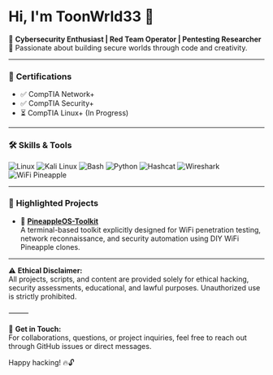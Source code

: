 # Hi, I'm ToonWrld33 👋

🔐 **Cybersecurity Enthusiast | Red Team Operator | Pentesting Researcher**  
📍 Passionate about building secure worlds through code and creativity.

---

### 🔑 **Certifications**
- ✅ CompTIA Network+
- ✅ CompTIA Security+
- ⏳ CompTIA Linux+ (In Progress)

---

### 🛠 **Skills & Tools**
![Linux](https://img.shields.io/badge/-Linux-333?style=flat&logo=linux)
![Kali Linux](https://img.shields.io/badge/-Kali%20Linux-333?style=flat&logo=kalilinux)
![Bash](https://img.shields.io/badge/-Bash-333?style=flat&logo=gnu-bash)
![Python](https://img.shields.io/badge/-Python-333?style=flat&logo=python)
![Hashcat](https://img.shields.io/badge/-Hashcat-333?style=flat)
![Wireshark](https://img.shields.io/badge/-Wireshark-333?style=flat&logo=wireshark)
![WiFi Pineapple](https://img.shields.io/badge/-WiFi%20Pineapple-333?style=flat)

---

### 📂 **Highlighted Projects**

- 🍍 **[PineappleOS-Toolkit](https://github.com/ToonWrld33/PineappleOS-Toolkit)**  
  A terminal-based toolkit explicitly designed for WiFi penetration testing, network reconnaissance, and security automation using DIY WiFi Pineapple clones.

---

⚠ **Ethical Disclaimer:**  
All projects, scripts, and content are provided solely for ethical hacking, security assessments, educational, and lawful purposes. Unauthorized use is strictly prohibited.

⸻

💬 **Get in Touch:**  
For collaborations, questions, or project inquiries, feel free to reach out through GitHub issues or direct messages.

Happy hacking! 🔥🔓
